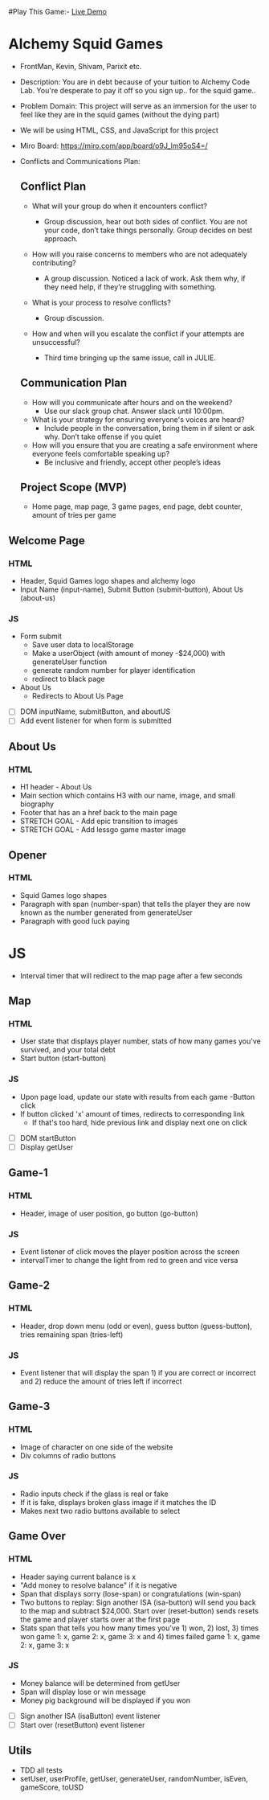 #Play This Game:-
<a href="https://kevin-2810.github.io/Squid-Game/" class="read-more-btn link" >Live Demo</a>

# Alchemy Squid Games 
* FrontMan, Kevin, Shivam, Parixit etc.
* Description: You are in debt because of your tuition to Alchemy Code Lab. You're desperate to pay it off so you sign up.. for the squid game.. 
* Problem Domain: This project will serve as an immersion for the user to feel like they are in the squid games (without the dying part)
* We will be using HTML, CSS, and JavaScript for this project
* Miro Board: https://miro.com/app/board/o9J_lm95oS4=/
* Conflicts and Communications Plan: 
    ## Conflict Plan
    * What will your group do when it encounters conflict?
        * Group discussion, hear out both sides of conflict. You are not your code, don’t take things personally. Group decides on best approach.

    * How will you raise concerns to members who are not adequately contributing?
        * A group discussion. Noticed a lack of work. Ask them why, if they need help, if they’re struggling with something. 

    * What is your process to resolve conflicts?
	    * Group discussion.

    * How and when will you escalate the conflict if your attempts are unsuccessful?
        * Third time bringing up the same issue, call in JULIE.

    ## Communication Plan
    * How will you communicate after hours and on the weekend?
        * Use our slack group chat. Answer slack until 10:00pm.
    * What is your strategy for ensuring everyone's voices are heard?
        * Include people in the conversation, bring them in if silent or ask why. Don’t take offense if you quiet
    * How will you ensure that you are creating a safe environment where everyone feels comfortable speaking up?
        * Be inclusive and friendly, accept other people’s ideas

    ## Project Scope (MVP)
    * Home page, map page, 3 game pages, end page, debt counter, amount of tries per game

## Welcome Page
### HTML
* Header, Squid Games logo shapes and alchemy logo
* Input Name (input-name), Submit Button (submit-button), About Us (about-us)
### JS
* Form submit
    * Save user data to localStorage
    * Make a userObject (with amount of money -$24,000) with generateUser function
    * generate random number for player identification
    * redirect to black page
* About Us
    * Redirects to About Us Page
- [ ] DOM inputName, submitButton, and aboutUS
- [ ] Add event listener for when form is submitted

## About Us
### HTML 
* H1 header - About Us
* Main section which contains H3 with our name, image, and small biography
* Footer that has an a href back to the main page 
* STRETCH GOAL - Add epic transition to images
* STRETCH GOAL - Add lessgo game master image

## Opener
### HTML
* Squid Games logo shapes 
* Paragraph with span (number-span) that tells the player they are now known as the number generated from generateUser
* Paragraph with good luck paying 
# JS
* Interval timer that will redirect to the map page after a few seconds

## Map
### HTML
* User state that displays player number, stats of how many games you've survived, and your total debt
* Start button (start-button)
### JS
* Upon page load, update our state with results from each game
-Button click
* If button clicked 'x' amount of times, redirects to corresponding link
    * If that's too hard, hide previous link and display next one on click
- [ ] DOM startButton 
- [ ] Display getUser

## Game-1
### HTML
* Header, image of user position, go button (go-button)
### JS
* Event listener of click moves the player position across the screen
* intervalTimer to change the light from red to green and vice versa

## Game-2
### HTML
* Header, drop down menu (odd or even), guess button (guess-button), tries remaining span (tries-left)
### JS
* Event listener that will display the span 1) if you are correct or incorrect and 2) reduce the amount of tries left if incorrect

## Game-3
### HTML
* Image of character on one side of the website 
* Div columns of radio buttons 
### JS
* Radio inputs check if the glass is real or fake
* If it is fake, displays broken glass image if it matches the ID
* Makes next two radio buttons available to select

## Game Over
### HTML
* Header saying current balance is x
* "Add money to resolve balance" if it is negative
* Span that displays sorry (lose-span) or congratulations (win-span)
* Two buttons to replay: Sign another ISA (isa-button) will send you back to the map and subtract $24,000. Start over (reset-button) sends resets the game and player starts over at the first page
* Stats span that tells you how many times you've 1) won, 2) lost, 3) times won game 1: x, game 2: x, game 3: x and 4) times failed game 1: x, game 2: x, game 3: x
### JS
* Money balance will be determined from getUser
* Span will display lose or win message
* Money pig background will be displayed if you won
- [ ] Sign another ISA (isaButton) event listener 
- [ ] Start over (resetButton) event listener

## Utils
* TDD all tests
* setUser, userProfile, getUser, generateUser, randomNumber, isEven, gameScore, toUSD

